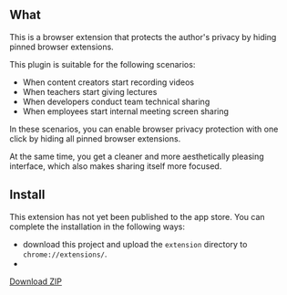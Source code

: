## What
This is a browser extension that protects the author's privacy by hiding
pinned browser extensions.

This plugin is suitable for the following scenarios:

- When content creators start recording videos
- When teachers start giving lectures
- When developers conduct team technical sharing
- When employees start internal meeting screen sharing

In these scenarios, you can enable browser privacy protection with one click by hiding all pinned browser extensions.

At the same time, you get a cleaner and more aesthetically pleasing interface, which also makes sharing itself more focused.


## Install

This extension has not yet been published to the app store.
You can complete the installation in the following ways: 
- download this project and upload the `extension` directory to `chrome://extensions/`.
-  
[Download ZIP](https://github.com/cunzaizhuyi/up-mode-extension/raw/main/extension.zip)
